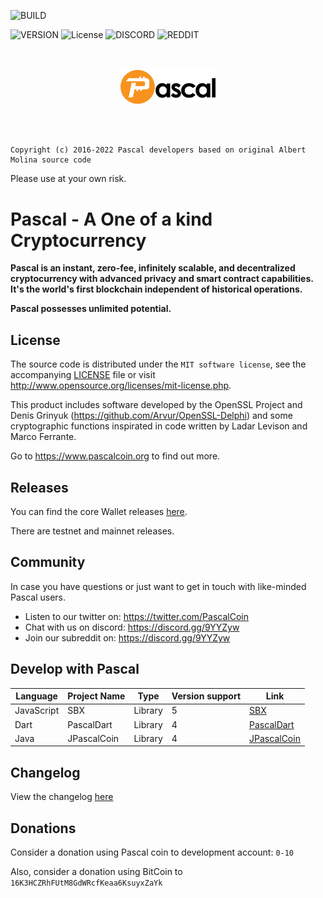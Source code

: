 ![BUILD](https://github.com/PascalCoin/PascalCoin/actions/workflows/workflow.yml/badge.svg)

![VERSION](https://img.shields.io/github/v/tag/PascalCoin/PascalCoin?sort=semver&style=for-the-badge)
![License](https://img.shields.io/github/license/PascalCoin/PascalCoin.svg?style=for-the-badge)
![DISCORD](https://img.shields.io/discord/383064643482025984.svg?label=DISCORD%20COMMUNITY&style=for-the-badge)
![REDDIT](https://img.shields.io/reddit/subreddit-subscribers/pascalcoin.svg?style=for-the-badge)
<p align="center">
<br /><br />
<img width="30%" src="resources/logo.svg" />
</p>
<br /><br />


```
Copyright (c) 2016-2022 Pascal developers based on original Albert Molina source code
```

Please use at your own risk.

# Pascal - A One of a kind Cryptocurrency

**Pascal is an instant, zero-fee, infinitely scalable, and decentralized cryptocurrency with advanced privacy and smart contract capabilities. It's the world's first blockchain independent of historical operations.**

**Pascal possesses unlimited potential.**

## License

The source code is distributed under the `MIT software license`, see the accompanying [LICENSE](LICENSE) file or visit http://www.opensource.org/licenses/mit-license.php.

This product includes software developed by the OpenSSL Project and Denis Grinyuk (https://github.com/Arvur/OpenSSL-Delphi) and some cryptographic functions inspirated in code written by Ladar Levison and Marco Ferrante.

Go to https://www.pascalcoin.org to find out more.

## Releases

You can find the core Wallet releases [here](https://github.com/PascalCoin/PascalCoin/releases).

There are testnet and mainnet releases.

## Community

In case you have questions or just want to get in touch with like-minded Pascal users.

 - Listen to our twitter on: https://twitter.com/PascalCoin
 - Chat with us on discord: https://discord.gg/9YYZyw
 - Join our subreddit on: https://discord.gg/9YYZyw

## Develop with Pascal

| Language      | Project Name | Type    | Version support | Link |
| ------------- | ------------ | ------- | --------------- | ---- |
| JavaScript    | SBX          | Library | 5               | [SBX](https://github.com/techworker/sbx) |
| Dart          | PascalDart   | Library | 4               | [PascalDart](https://github.com/appditto/pascaldart) |
| Java          | JPascalCoin  | Library | 4               | [JPascalCoin](https://github.com/davidbolet/JPascalCoin) |

## Changelog

View the changelog [here](CHANGELOG.md)

## Donations  
  
Consider a donation using Pascal coin to development account: `0-10`

Also, consider a donation using BitCoin to `16K3HCZRhFUtM8GdWRcfKeaa6KsuyxZaYk`
